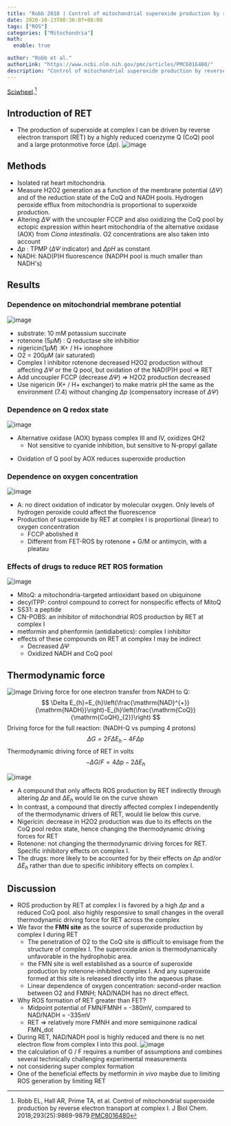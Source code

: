 ```yaml
---
title: "Robb 2018 | Control of mitochondrial superoxide production by reverse electron transport at complex I"
date: 2020-10-23T00:36:07+08:00
tags: ["ROS"]
categories: ["Mitochondria"]
math:
  enable: true

author: "Robb et al."
authorLink: "https://www.ncbi.nlm.nih.gov/pmc/articles/PMC6016480/"
description: "Control of mitochondrial superoxide production by reverse electron transport at complex I"
---
```


[Sciwheel](https://sciwheel.com/work/#/items/5228044).[^Robb2018]

<!--more-->

## Introduction of RET
* The production of superxoide at complex I can be driven by reverse electron transport (RET) by a highly reduced coenzyme Q (CoQ) pool and a large protonmotive force ($\Delta p$).
![image](https://user-images.githubusercontent.com/40054455/96907147-6d53ed00-14cd-11eb-87d2-2add0c146edd.png)

## Methods
* Isolated rat heart mitochondria.
* Measure H2O2 generation as a function of the membrane potential ($\Delta\Psi$) and of the reduction state of the CoQ and NADH pools. Hydrogen peroxide efflux from mitochondria is proportional to superxoide production.
* Altering $\Delta\Psi$ with the uncoupler FCCP and also oxidizing the CoQ pool by ectopic expression within heart mitochondria of the alternative oxidase (AOX) from *Ciona intestinalis*. O2 concentrations are also taken into account
* $\Delta p$ : TPMP ($\Delta\Psi$ indicator) and $\Delta pH$ as constant
* NADH: NAD(P)H fluorescence (NADPH pool is much smaller than NADH's)

## Results
### Dependence on mitochondrial membrane potential
![image](https://user-images.githubusercontent.com/40054455/96906847-f9b1e000-14cc-11eb-920a-045259e0b7d2.png)
* substrate: 10 mM potassium succinate
* rotenone ($5 \mu M$) : Q reductase site inhibitior
* nigericin($1 \mu M$) :K+ / H+ ionophore
* O2 = $200 \mu M$ (air saturated)
* Complex I inhibitor rotenone decreased H2O2 production without affecting $\Delta\Psi$ or the Q pool, but oxidation of the NAD(P)H pool => RET
* Add uncoupler FCCP (decrease $\Delta\Psi$) => H2O2 production decreased
* Use nigericin (K+ / H+ exchanger) to make matrix pH the same as the environment (7.4) without changing $\Delta p$ (compensatory increase of $\Delta\Psi$)

### Dependence on Q redox state
![image](https://user-images.githubusercontent.com/40054455/96906798-eb63c400-14cc-11eb-89fa-82eb4d062a82.png)
* Alternative oxidase (AOX) bypass complex III and IV, oxidizes QH2
    * Not sensitive to cyanide inhibition, but sensitive to N-propyl gallate
+ Oxidation of Q pool by AOX reduces superoxide production

### Dependence on oxygen concentration
![image](https://user-images.githubusercontent.com/40054455/96906813-f1f23b80-14cc-11eb-8d60-25860a8bcce6.png)
* A: no direct oxidation of indicator by molecular oxygen. Only levels of hydrogen peroxide could affect the fluorescence
* Production of superoxide by RET at complex I is proportional (linear) to oxygen concentration
    * FCCP abolished it
    * Different from FET-ROS by rotenone + G/M or antimycin, with a pleatau


### Effects of drugs to reduce RET ROS formation
![image](https://user-images.githubusercontent.com/40054455/96906902-0d5d4680-14cd-11eb-8c48-f23687a19064.png)
* MitoQ: a mitochondria-targeted antioxidant based on ubiquinone
* decylTPP: control compound to correct for nonspecific effects of MitoQ
* SS31: a peptide
* CN-POBS: an inhibitor of mitochondrial ROS production by RET at complex I
* metformin and phenformin (antidiabetics): complex I inhibitor
* effects of these compounds on RET at complex I may be indirect
    * Decreased $\Delta\Psi$
    * Oxidized NADH and CoQ pool

## Thermodynamic force
![image](https://user-images.githubusercontent.com/40054455/96906919-12ba9100-14cd-11eb-8774-c888764bfa6a.png)
Driving force for one electron transfer from NADH to Q:
$$
\Delta E_{h}=E_{h}\left(\frac{\mathrm{NAD}^{+}}{\mathrm{NADH}}\right)-E_{h}\left(\frac{\mathrm{CoQ}}{\mathrm{CoQH}_{2}}\right)
$$
Driving force for the full reaction: (NADH-Q vs pumping 4 protons)
$$
\Delta G=2 F \Delta E_{h}-4 F \Delta \mathrm{p}
$$
Thermodynamic driving force of RET in volts
$$
-\Delta G / F=4 \Delta \mathrm{p}-2 \Delta E_{h}
$$

![image](https://user-images.githubusercontent.com/40054455/96906939-16e6ae80-14cd-11eb-9702-bcaf1a2294d4.png)
* A compound that only affects ROS production by RET indirectly through altering $\Delta p$ and $\Delta E_h$ would lie on the curve shown
* In contrast, a compound that directly affected complex I independently of the thermodynamic drivers of RET, would lie below this curve.
* Nigericin: decrease in H2O2 production was due to its effects on the CoQ pool redox state, hence changing the thermodynamic driving forces for RET
* Rotenone: not changing the thermodynamic driving forces for RET. Specific inhibitory effects on complex I.
* The drugs: more likely to be accounted for by their effects on $\Delta p$ and/or $\Delta E_h$ rather than due to specific inhibitory effects on complex I.

## Discussion
* ROS production by RET at complex I is favored by a high $\Delta p$ and a reduced CoQ pool. also highly responsive to small changes in the overall thermodynamic driving force for RET across the complex
* We favor the **FMN site** as the source of superoxide production by complex I during RET
    * The penetration of O2 to the CoQ site is difficult to envisage from the structure of complex I. The superoxide anion is thermodynamically unfavorable in the hydrophobic area.
    * the FMN site is well established as a source of superoxide production by rotenone-inhibited complex I. And any superoxide formed at this site is released directly into the aqueous phase.
    * Linear dependence of oxygen concentration: second-order reaction between O2 and FMNH; NAD/NADH has no direct effect.
* Why ROS formation of RET greater than FET?
    * Midpoint potential of FMN/FMNH = -380mV, compared to NAD/NADH = -335mV
    * RET => relatively more FMNH and more semiquinone radical FMN_dot
* During RET, NAD/NADH pool is highly reduced and there is no net electron flow from complex I into this pool.
![image](https://user-images.githubusercontent.com/40054455/96907125-65944880-14cd-11eb-8ecb-45df69d13795.png)
* the calculation of G / F requires a number of assumptions and combines several technically challenging experimental measurements
* not considering super complex formation
* One of the beneficial effects by metformin *in vivo* maybe due to limiting ROS generation by limiting RET

[^Robb2018]: Robb EL, Hall AR, Prime TA, et al. Control of mitochondrial superoxide production by reverse electron transport at complex I. J Biol Chem. 2018;293(25):9869-9879.[PMC6016480](http://www.ncbi.nlm.nih.gov/pmc/articles/PMC6016480)
